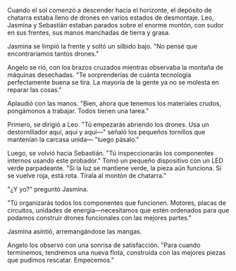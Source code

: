 Cuando el sol comenzó a descender hacia el horizonte, el depósito de chatarra estaba lleno de drones en varios estados de desmontaje. Leo, Jasmina y Sebastián estaban parados sobre el enorme montón, con sudor en sus frentes, sus manos manchadas de tierra y grasa.

Jasmina se limpió la frente y soltó un silbido bajo. "No pensé que encontraríamos tantos drones."

Angelo se rió, con los brazos cruzados mientras observaba la montaña de máquinas desechadas. "Te sorprenderías de cuánta tecnología perfectamente buena se tira. La mayoría de la gente ya no se molesta en reparar las cosas."

Aplaudió con las manos. "Bien, ahora que tenemos los materiales crudos, pongámonos a trabajar. Todos tienen una tarea."

Primero, se dirigió a Leo. "Tú empezarás abriendo los drones. Usa un destornillador aquí, aquí y aquí—" señaló los pequeños tornillos que mantenían la carcasa unida— "luego pásalo."

Luego, se volvió hacia Sebastián. "Tú inspeccionarás los componentes internos usando este probador." Tomó un pequeño dispositivo con un LED verde parpadeante. "Si la luz se mantiene verde, la pieza aún funciona. Si se vuelve roja, está rota. Tírala al montón de chatarra."

"¿Y yo?" preguntó Jasmina.

"Tú organizarás todos los componentes que funcionen. Motores, placas de circuitos, unidades de energía—necesitamos que estén ordenados para que podamos construir drones funcionales con las mejores partes."

Jasmina asintió, arremangándose las mangas.

Angelo los observó con una sonrisa de satisfacción. "Para cuando terminemos, tendremos una nueva flota, construida con las mejores piezas que pudimos rescatar. Empecemos."